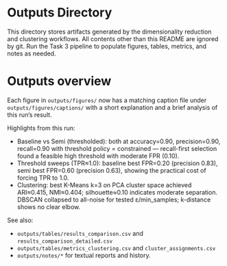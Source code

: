 # Outputs Directory

This directory stores artifacts generated by the dimensionality reduction and clustering workflows.
All contents other than this README are ignored by git. Run the Task 3 pipeline to populate
figures, tables, metrics, and notes as needed.
# Outputs overview

Each figure in `outputs/figures/` now has a matching caption file under `outputs/figures/captions/` with a short explanation and a brief analysis of this run’s result.

Highlights from this run:
- Baseline vs Semi (thresholded): both at accuracy=0.90, precision=0.90, recall=0.90 with threshold policy = constrained — recall-first selection found a feasible high threshold with moderate FPR (0.10).
- Threshold sweeps (TPR≈1.0): baseline best FPR=0.20 (precision 0.83), semi best FPR=0.60 (precision 0.63), showing the practical cost of forcing TPR to 1.0.
- Clustering: best K-Means k=3 on PCA cluster space achieved ARI≈0.415, NMI≈0.404; silhouette≈0.10 indicates moderate separation. DBSCAN collapsed to all-noise for tested ε/min_samples; k-distance shows no clear elbow.

See also:
- `outputs/tables/results_comparison.csv` and `results_comparison_detailed.csv`
- `outputs/tables/metrics_clustering.csv` and `cluster_assignments.csv`
- `outputs/notes/*` for textual reports and history.
